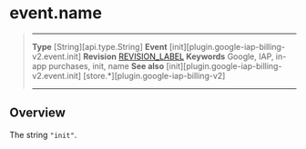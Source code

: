 # event.name

> --------------------- ------------------------------------------------------------------------------------------
> __Type__              [String][api.type.String]
> __Event__             [init][plugin.google-iap-billing-v2.event.init]
> __Revision__          [REVISION_LABEL](REVISION_URL)
> __Keywords__          Google, IAP, in-app purchases, init, name
> __See also__			[init][plugin.google-iap-billing-v2.event.init]
>						[store.*][plugin.google-iap-billing-v2]
> --------------------- ------------------------------------------------------------------------------------------

## Overview

The string `"init"`.
